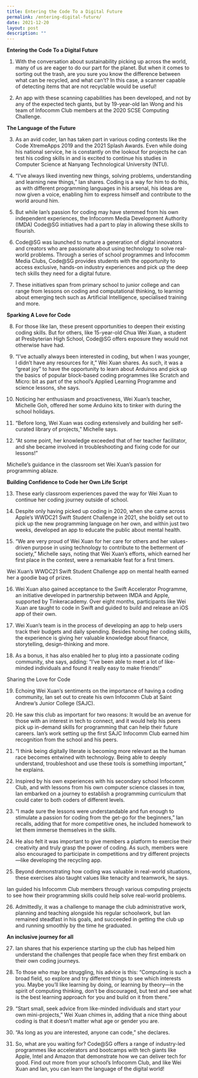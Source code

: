 ```yaml
---
title: Entering the Code To a Digital Future
permalink: /entering-digital-future/
date: 2021-12-20
layout: post
description: ""
---
```

**Entering the Code To a Digital Future**

1.	With the conversation about sustainability picking up across the world, many of us are eager to do our part for the planet. But when it comes to sorting out the trash, are you sure you know the difference between what can be recycled, and what can’t? In this case, a scanner capable of detecting items that are not recyclable would be useful!

2.	An app with these scanning capabilities has been developed, and not by any of the expected tech giants, but by 19-year-old Ian Wong and his team of Infocomm Club members  at the 2020 SCSE Computing Challenge.

**The Language of the Future**

3.	As an avid coder, Ian has taken part in various coding contests like the Code XtremeApps 2019 and the 2021 Splash Awards. Even while doing his national service, he is constantly on the lookout for projects he can test his coding skills in and is excited to continue his studies in Computer Science at Nanyang Technological University (NTU). 

4.	“I’ve always liked inventing new things, solving problems, understanding and learning new things,” Ian shares. Coding is a way for him to do this, as with different programming languages in his arsenal, his ideas are now given a voice, enabling him to express himself and contribute to the world around him.

5.	But while Ian’s passion for coding may have stemmed from his own independent experiences, the Infocomm Media Development Authority (IMDA) Code@SG initiatives had a part to play in allowing these skills to flourish.

6.	Code@SG was launched to nurture a generation of digital innovators and creators who are passionate about using technology to solve real-world problems. Through a series of school programmes and Infocomm Media Clubs, Code@SG provides students with the opportunity to access exclusive, hands-on industry experiences and pick up the deep tech skills they need for a digital future.

7.	These initiatives span from primary school to junior college and can range from lessons on coding and computational thinking, to learning about emerging tech such as Artificial Intelligence, specialised training and more.

**Sparking A Love for Code**

8.	For those like Ian, these present opportunities to deepen their existing coding skills. But for others, like 15-year-old Chua Wei Xuan, a student at Presbyterian High School, Code@SG offers exposure they would not otherwise have had.
9.	“I’ve actually always been interested in coding, but when I was younger, I didn’t have any resources for it,” Wei Xuan shares. As such, it was a “great joy” to have the opportunity to learn about Arduinos and pick up the basics of popular block-based coding programmes like Scratch and Micro: bit as part of the school’s Applied Learning Programme and science lessons, she says.

10.	Noticing her enthusiasm and proactiveness, Wei Xuan’s teacher, Michelle Goh, offered her some Arduino kits to tinker with during the school holidays.

11.	“Before long, Wei Xuan was coding extensively and building her self-curated library of projects,” Michelle says.

12.	“At some point, her knowledge exceeded that of her teacher facilitator, and she became involved in troubleshooting and fixing code for our lessons!”


Michelle’s guidance in the classroom set Wei Xuan’s passion for programming ablaze.

**Building Confidence to Code her Own Life Script**

13.	These early classroom experiences paved the way for Wei Xuan to continue her coding journey outside of school.

14.	Despite only having picked up coding in 2020, when she came across Apple’s WWDC21 Swift Student Challenge in 2021, she boldly set out to pick up the new programming language on her own, and within just two weeks, developed an app to educate the public about mental health. 

15.	“We are very proud of Wei Xuan for her care for others and her values-driven purpose in using technology to contribute to the betterment of society,” Michelle says, noting that Wei Xuan’s efforts, which earned her first place in the contest, were a remarkable feat for a first timers. 

 

Wei Xuan’s WWDC21 Swift Student Challenge app on mental health earned her a goodie bag of prizes.

16.	Wei Xuan also gained acceptance to the Swift Accelerator Programme, an initiative developed in partnership between IMDA and Apple, supported by Tinkeracademy. Over eight months, participants like Wei Xuan are taught to code in Swift and guided to build and release an iOS app of their own.

17.	Wei Xuan’s team is in the process of developing an app to help users track their budgets and daily spending. Besides honing her coding skills, the experience is giving her valuable knowledge about finance, storytelling, design-thinking and more. 

18.	As a bonus, it has also enabled her to plug into a passionate coding community, she says, adding: “I’ve been able to meet a lot of like-minded individuals and found it really easy to make friends!”

Sharing the Love for Code

19.	Echoing Wei Xuan’s sentiments on the importance of having a coding community, Ian set out to create his own Infocomm Club at Saint Andrew’s Junior College (SAJC).

20.	He saw this club as important for two reasons: It would be an avenue for those with an interest in tech to connect, and it would help his peers pick up in-demand skills for programming that can help their future careers. 
Ian’s work setting up the first SAJC Infocomm Club earned him recognition from the school and his peers.

21.	“I think being digitally literate is becoming more relevant as the human race becomes entwined with technology. Being able to deeply understand, troubleshoot and use these tools is something important,” he explains.

22.	Inspired by his own experiences with his secondary school Infocomm Club, and with lessons from his own computer science classes in tow, Ian embarked on a journey to establish a programming curriculum that could cater to both coders of different levels.

23.	“I made sure the lessons were understandable and fun enough to stimulate a passion for coding from the get-go for the beginners,” Ian recalls, adding that for more competitive ones, he included homework to let them immerse themselves in the skills. 

24.	He also felt it was important to give members a platform to exercise their creativity and truly grasp the power of coding. As such, members were also encouraged to participate in competitions and try different projects—like developing the recycling app. 

25.	Beyond demonstrating how coding was valuable in real-world situations, these exercises also taught values like tenacity and teamwork, he says.


Ian guided his Infocomm Club members through various computing projects to see how their programming skills could help solve real-world problems.

26.	Admittedly, it was a challenge to manage the club administrative work, planning and teaching alongside his regular schoolwork, but Ian remained steadfast in his goals, and succeeded in getting the club up and running smoothly by the time he graduated.

**An inclusive journey for all**

27.	Ian shares that his experience starting up the club has helped him understand the challenges that people face when they first embark on their own coding journeys.

28.	To those who may be struggling, his advice is this: “Computing is such a broad field, so explore and try different things to see which interests you. Maybe you’ll like learning by doing, or learning by theory—in the spirit of computing thinking, don’t be discouraged, but test and see what is the best learning approach for you and build on it from there.”

29.	“Start small, seek advice from like-minded individuals and start your own mini-projects,” Wei Xuan chimes in, adding that a nice thing about coding is that it doesn’t matter what age or gender you are. 

30.	“As long as you are interested, anyone can code,” she declares.

31.	So, what are you waiting for? Code@SG offers a range of industry-led programmes like accelerators and bootcamps with tech giants like Apple, Intel and Amazon that demonstrate how we can deliver tech for good. Find out more from your school’s Infocomm Club, and like Wei Xuan and Ian, you can learn the language of the digital world!